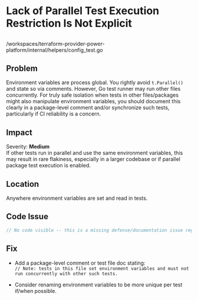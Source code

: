 # Lack of Parallel Test Execution Restriction Is Not Explicit

##

/workspaces/terraform-provider-power-platform/internal/helpers/config_test.go

## Problem

Environment variables are process global. You rightly avoid `t.Parallel()` and state so via comments. However, Go test runner may run other files concurrently. For truly safe isolation when tests in other files/packages might also manipulate environment variables, you should document this clearly in a package-level comment and/or synchronize such tests, particularly if CI reliability is a concern.

## Impact

Severity: **Medium**  
If other tests run in parallel and use the same environment variables, this may result in rare flakiness, especially in a larger codebase or if parallel package test execution is enabled.

## Location

Anywhere environment variables are set and read in tests.

## Code Issue

```go
// No code visible -- this is a missing defense/documentation issue regarding parallelism.
```

## Fix

- Add a package-level comment or test file doc stating:  
  `// Note: tests in this file set environment variables and must not run concurrently with other such tests.`

- Consider renaming environment variables to be more unique per test if/when possible.
